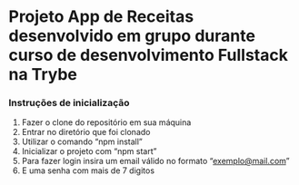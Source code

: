 # Projeto App de Receitas desenvolvido em grupo durante curso de desenvolvimento Fullstack na Trybe
### Instruções de inicialização
1. Fazer o clone do repositório em sua máquina
2. Entrar no diretório que foi clonado
3. Utilizar o comando “npm install”
4. Inicializar o projeto com “npm start”
5. Para fazer login insira um email válido no formato “exemplo@mail.com”
6. E uma senha com mais de 7 digitos
